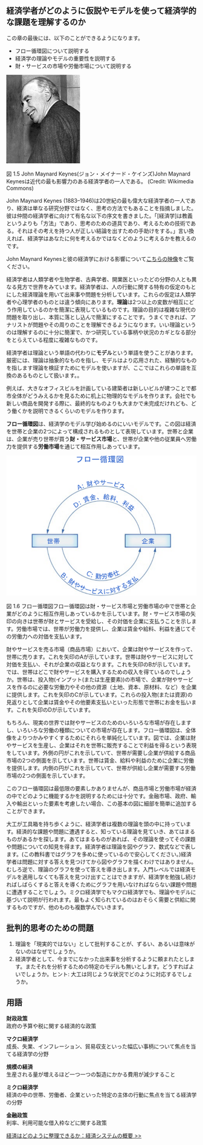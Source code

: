## 経済学者がどのように仮説やモデルを使って経済学的な課題を理解するのか

この章の最後には、以下のことができるようになります。

* フロー循環図について説明する
* 経済学の理論やモデルの重要性を説明する
* 財・サービスの市場や労働市場について説明する

![John Maynard Keynesの写真](img\CNX_Econ_C01_004.jpg)
<div class="figure_text">
    <p>
        <span class="figure_title">図 1.5 John Maynard Keynes(ジョン・メイナード・ケインズ)</span>John Maynard Keynesは近代の最も影響力のある経済学者の一人である。 (Credit: Wikimedia Commons)
    </p>
</div>

John Maynard Keynes (1883–1946)は20世紀の最も偉大な経済学者の一人であり、経済は単なる研究分野ではなく、思考の方法でもあることを指摘しました。彼は仲間の経済学者に向けて有名な以下の序文を書きました。「\[経済学]は教義というよりも「方法」であり、思考のための道具であり、考えるための技術である。それはその考えを持つ人が正しい結論を出すための手助けをする。」言い換えれば、経済学はあなたに何を考えるかではなくどのように考えるかを教えるのです。

<div class="link_it_up">
    <p>
        John Maynard Keynesと彼の経済学における影響について<a href="http://openstax.org/l/Keynes">こちらの映像</a>をご覧ください。
    </p>
</div>

経済学者は人類学者や生物学者、古典学者、開業医といったどの分野の人とも異なる見方で世界をみています。経済学者は、人の行動に関する特有の仮定のもとにした経済理論を用いて出来事や問題を分析しています。これらの仮定は人類学者や心理学者のものとは違う傾向にあります。**理論**は2つ以上の変数が相互にどう作用しているのかを簡潔に表現しているものです。理論の目的は複雑な現代の問題を取り出し、本質に落とし込んで簡潔にすることです。うまくできれば、アナリストが問題やその周りのことを理解できるようになります。いい理論というのは理解するのに十分に簡潔で、かつ研究している事柄や状況のカギとなる部分をとらえている程度に複雑なものです。

経済学者は理論という単語の代わりに**モデル**という単語を使うことがあります。厳密には、理論は抽象的なものを指し、モデルはより応用された、経験的なものを指します理論を検証すためにモデルを使いますが、ここではこれらの単語を互換のあるものとして扱います。。

例えば、大きなオフィスビルを計画している建築者は新しいビルが建つことで都市全体がどうみえるかを見るために机上に物理的なモデルを作ります。会社でも新しい商品を開発する際に、最終的なものよりも大まかで未完成だけれども、どう働くかを説明できるくらいのモデルを作ります。

**フロー循環図**は、経済学のモデル学び始めるのにいいモデルです。この図は経済を世帯と企業の2つによって構成されるものとして表現しています。世帯と企業は、企業が売り世帯が買う**財・サービス市場**と、世帯が企業や他の従業員へ労働力を提供する**労働市場**を通じて相互作用しあっています。

![フロー循環図の外側の矢印が示すのは財・サービス市場で、内側の矢印は労働市場を示します。財・サービス市場を示す外側の矢印が示しているように、企業は財とサービスを世帯に提供し、その引き換えに世帯は企業に対価を支払います。労働市場を示す内側の矢印が示すように、世帯は企業に労働力を提供し、その引き換えに企業は世帯に賃金と給料と利益を支払います。](img\CNX_Econ2e_C01_002_ja.png)
<div class="figure_text">
    <p>
        <span class="figure_title">図 1.6 フロー循環図</span>フロー循環図は財・サービス市場と労働市場の中で世帯と企業がどのように相互作用しあっているかを示しています。財・サービス市場の矢印の向きは世帯が財とサービスを受給し、その対価を企業に支払うことを示します。労働市場では、世帯が労働力を提供し、企業は賃金や給料、利益を通じてその労働力への対価を支払います。
    </p>
</div>

財やサービスを売る市場（商品市場）において、企業は財やサービスを作って、世帯に売ります。これを矢印のAが示しています。世帯は財やサービスに対して対価を支払い、それが企業の収益となります。これを矢印のBが示しています。では、世帯はどこで財やサービスを購入するための収入を得ているのでしょうか。世帯は、投入物(インプット(または生産要素))の市場で、企業が財やサービスを作るのに必要な労働力やその他の資源（土地、資本、原材料、など）を企業に提供します。これを矢印のCが示しています。これらの投入物(または資源)の見返りとして企業は賃金やその他要素支払いといった形態で世帯にお金を払います。これを矢印のDが示しています。

もちろん、現実の世界では財やサービスのためのいろいろな市場が存在しますし、いろいろな労働の種類についての市場が存在します。フロー循環図は、全体像をよりつかみやすくするためにそれらを単純化しています。図では、企業は財やサービスを生産し、企業はそれを世帯に販売することで利益を得るという表現をしています。外側の円がこれを示していて、世帯が需要し企業が供給する商品市場の2つの側面を示しています。世帯は賃金、給料や利益のために企業に労働を提供します。内側の円がこれを示していて、世帯が供給し企業が需要する労働市場の2つの側面を示しています。

このフロー循環図は最低限の要素しかありませんが、商品市場と労働市場が経済の中でどのように機能するかを説明するためには十分です。金融市場、政府、輸入や輸出といった要素を考慮したい場合、この基本の図に細部を簡単に追加することができます。

大工が工具箱を持ち歩くように、経済学者は複数の理論を頭の中に持っています。経済的な課題や問題に遭遇すると、知っている理論を見ていき、あてはまるものがあるかを探します。あてはまるものがあれば、その理論を使ってその課題や問題についての知見を得ます。経済学者は理論を図やグラフ、数式などで表します。(この教科書ではグラフを多めに使っているので安心してください。)経済学者は問題に対する答えを見つけてから図やグラフを描くわけではありません。むしろ逆で、理論のグラフを使って答えを導き出します。入門レベルでは経済モデルを適用しなくても答えを見つけ出すことはできますが、経済学を勉強し続ければしばらくすると答えを導くためにグラフを用いなければならない課題や問題に遭遇することでしょう。ミクロ経済学でもマクロ経済学でも、理論やモデルに基づいて説明が行われます。最もよく知られているのはおそらく需要と供給に関するものですが、他のものも複数学んでいきます。

<div class="critical_thinking_questions">
    <h2>
        批判的思考のための問題
    </h2>
    <ol>
        <li>
            理論を「現実的ではない」として批判することが、ずるい、あるいは意味がないのはなぜでしょうか。
        </li>
        <li>
            経済学者として、今までになかった出来事を分析するように頼まれたとします。またそれを分析するための特定のモデルも無いとします。どうすればよいでしょうか。ヒント: 大工は同じような状況でどのように対応するでしょうか。
        </li>
    </ol>
</div>

<div class="glossary">
    <h2>
        用語
    </h2>
    <p>
        <strong>財政政策</strong>
        <br>政府の予算や税に関する経済的な政策
    </p>
    <p><strong>マクロ経済学</strong>
        <br>成長、失業、インフレーション、貿易収支といった幅広い事柄について焦点を当てる経済学の分野
    </p>
    <p>
        <strong>規模の経済</strong>
        <br>生産される量が増えるほど一つ一つの製造にかかる費用が減少すること
    </p>
    <p>
        <strong>ミクロ経済学</strong>
        <br>経済の中の世帯、労働者、企業といった特定の主体の行動に焦点を当てる経済学の分野
    </p>
    <p>
        <strong>金融政策</strong>
        <br>利率、利用可能な借入枠などに関する政策
    </p>
</div>

[経済はどのように整理できるか：経済システムの概要 >>](1-4-How-To-Organize-Economies-An-Overview-of-Economic-Systems)